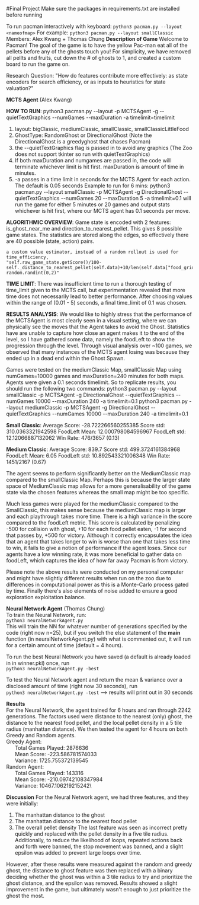 #Final Project
Make sure the packages in requirements.txt are installed before running

To run pacman interactively with keyboard:
`python3 pacman.py --layout <nameofmap>`
For example:
`python3 pacman.py --layout smallClassic`
Members: Alex Kwang + Thomas Chung
**Description of Game** 
Welcome to Pacman! The goal of the game is to have the yellow Pac-man eat all of the pellets before any of the ghosts touch you! For simplicity, we have removed all pellts and fruits, cut down the # of ghosts to 1, and created a custom board to run the game on.

Research Question: "How do features contribute more effectively: as state encoders for search efficiency, or as inputs to heuristics for state valuation?"

**MCTS Agent** (Alex Kwang)

**HOW TO RUN**:
python3 pacman.py --layout <nameofmap> -p MCTSAgent -g <GhostType> --quietTextGraphics --numGames <numGames> --maxDuration <maxDuration> -a timelimit=timelimit
1. layout: bigClassic, mediumClassic, smallClassic, smallClassicLittleFood
2. GhostType: RandomGhost or DirectionalGhost (Note the DirectionalGhost is a greedyghost that chases Pacman)
4. the --quietTextGraphics flag is passed in to avoid any graphics (The Zoo does not support tkinter so run with quietTextGraphics)
5. If both maxDuration and numgames are passed in, the code will terminate whichever limit is hit first. maxDuration is amount of time in minutes.
5. -a passes in a time limit in seconds for the MCTS Agent for each action. The default is 0.05 seconds
Example to run for 6 mins: 
python3 pacman.py --layout smallClassic -p MCTSAgent -g DirectionalGhost --quietTextGraphics --numGames 20 --maxDuration 5 -a timelimit=0.1
will run the game for either 5 minutes or 20 games and output stats whichever is hit first, where our MCTS agent has 0.1 seconds per move.

**ALGORITHMIC OVERVIEW**:
    Game state is encoded with 2 features: is_ghost_near_me and direction_to_nearest_pellet. This gives 8 possible game states. The statistics are stored along the edges, so effectively there are 40 possible (state, action) pairs.

    a custom value estimator, instead of a random rollout is used for time_efficiency, 
    "self.raw_game_state.getScore()/100-self._distance_to_nearest_pellet(self.data)+10/len(self.data["food_grid"])+ random.randint(0,2)"

**TIME LIMIT**:
There was insufficient time to run a thorough testing of time_limit given to the MCTS call, but experimentation revealed that more time does not necessarily lead to better performance. After choosing values within the range of (0.01 - 5) seconds, a final time_limit of 0.1 was chosen.

**RESULTS ANALYSIS**:
We would like to highly stress that the performance of the MCTSAgent is most clearly seen in a visual setting, where we can physically see the moves that the Agent takes to avoid the Ghost. Statistics have are unable to capture how close an agent makes it to the end of the level, so I have gathered some data, namely the foodLeft to show the progression through the level. Through visual analysis over ~100 games, we observed that many instances of the MCTS agent losing was because they ended up in a dead end within the Ghost Spawn.

Games were tested on the mediumClassic Map, smallClassic Map using numGames=10000 games and maxDuration=240 minutes for both maps. Agents were given a 0.1 seconds timelimit. So to replicate results, you should run the following two commands:
    python3 pacman.py --layout smallClassic -p MCTSAgent -g DirectionalGhost --quietTextGraphics --numGames 10000 --maxDuration 240 -a timelimit=0.1
    python3 pacman.py --layout mediumClassic -p MCTSAgent -g DirectionalGhost --quietTextGraphics --numGames 10000 --maxDuration 240 -a timelimit=0.1

**Small Classic**:
Average Score: -28.722266560255385
Score std:    310.0363321942598
FoodLeft Mean:  12.000798084596967
FoodLeft std: 12.12066887132062
Win Rate:      476/3657 (0.13)

**Medium Classic**:
Average Score: 839.7
Score std:    499.3724161384968
FoodLeft Mean:  6.05
FoodLeft std: 10.892543321006348
Win Rate:      1451/2167 (0.67)

The agent seems to perform significantly better on the MediumClassic map compared to the smallClassic Map. Perhaps this is because the larger state space of MediumClassic map allows for a more generalisability of the game state via the chosen features whereas the small map might be too specific.

Much less games were played for the mediumClassic compared to the SmallClassic, this makes sense because the mediumClassic map is larger and each playthrough takes more time. There is a high variance in the score compared to the foodLeft metric. This score is calculated by penalizing -500 for collision with ghost, +10 for each food pellet eaten, -1 for second that passes by, +500 for victory. Although it correctly encapsulates the idea that an agent that takes longer to win is worse than one that takes less time to win, it fails to give a notion of performance if the agent loses. Since our agents have a low winning rate, it was more beneficial to gather data on foodLeft, which captures the idea of how far away Pacman is from victory.


Please note the above results were conducted on my personal computer and might have slightly different results when run on the zoo due to differences in computational power as this is a Monte-Carlo process gated by time. Finally there's also elements of noise added to ensure a good exploration exploitation balance.


**Neural Network Agent** (Thomas Chung)\
To train the Neural Network, run:\
`python3 neuralNetworkAgent.py`\
This will train the NN for whatever number of generations specified by the code (right now n=25), but if you switch the else statement of the __main__ function (in neuralNetworkAgent.py) with what is commented out, it will run for a certain amount of time (default = 4 hours).

To run the best Neural Network you have saved (a default is already loaded in in winner.pkl) once, run\
`python3 neuralNetworkAgent.py -best`

To test the Neural Network agent and return the mean & variance over a disclosed amount of time (right now 30 seconds), run\
`python3 neuralNetworkAgent.py -test` --> results will print out in 30 seconds

**Results**\
For the Neural Network, the agent trained for 6 hours and ran through 2242 generations. The factors used were distance to the nearest (only) ghost, the distance 
to the nearest food pellet, and the local pellet density in a 5 tile radius (manhattan distance). We then tested the agent for 4 hours on both Greedy and Random agents.\
Greedy Agent:\
&nbsp;&nbsp;&nbsp;&nbsp;&nbsp;&nbsp;Total Games Played: 2876636\
&nbsp;&nbsp;&nbsp;&nbsp;&nbsp;&nbsp;Mean Score: -223.586781574033\
&nbsp;&nbsp;&nbsp;&nbsp;&nbsp;&nbsp;Variance: 1725.755372139545\
Random Agent:\
&nbsp;&nbsp;&nbsp;&nbsp;&nbsp;&nbsp;Total Games Played: 143316\
&nbsp;&nbsp;&nbsp;&nbsp;&nbsp;&nbsp;Mean Score: -210.09742108347984\
&nbsp;&nbsp;&nbsp;&nbsp;&nbsp;&nbsp;Variance: 10467.106219215242\

**Discussion**
For the Neural Network agent, we had three features, and they were initially:
1. The manhattan distance to the ghost
2. The manhattan distance to the nearest food pellet
3. The overall pellet density
The last feature was seen as incorrect pretty quickly and replaced with the pellet density in a five tile radius. Additionally, to reduce the likelihood of loops,
repeated actions back and forth were banned, the stop movement was banned, and a slight epsilon was added to prevent large loops over time.

However, after these results were measured against the random and greedy ghost, the distance to ghost feature was then replaced with a binary deciding whether the ghost
was within a 3 tile radius to try and prioritize the ghost distance, and the epsilon was removed. Results showed a slight improvement in the game, but ultimately wasn't
enough to just prioritize the ghost the most.

